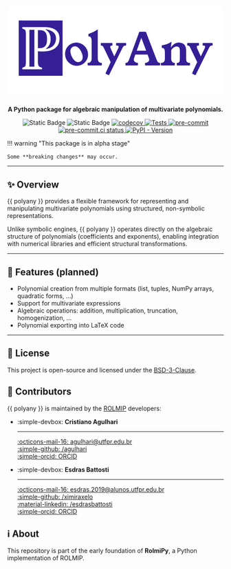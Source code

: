 <h1 align="center">
<img src="assets/polyany_logo.png" alt="PolyAny Logo" width="500">
</h1>

<p align="center">
  <strong>A Python package for algebraic manipulation of multivariate polynomials.</strong>
</p>

<p align="center">
<img src="https://img.shields.io/badge/status-alpha-orchid?logo=data:image/svg%2bxml;base64,PHN2ZyB4bWxucz0iaHR0cDovL3d3dy53My5vcmcvMjAwMC9zdmciIHdpZHRoPSIyNCIgaGVpZ2h0PSIyNCIgdmlld0JveD0iMCAwIDI0IDI0IiBmaWxsPSJub25lIiBzdHJva2U9IndoaXRlIiBzdHJva2Utd2lkdGg9IjIiIHN0cm9rZS1saW5lY2FwPSJyb3VuZCIgc3Ryb2tlLWxpbmVqb2luPSJyb3VuZCIgY2xhc3M9ImZlYXRoZXIgZmVhdGhlci1pbmZvIj48Y2lyY2xlIGN4PSIxMiIgY3k9IjEyIiByPSIxMCI+PC9jaXJjbGU+PGxpbmUgeDE9IjEyIiB5MT0iMTYiIHgyPSIxMiIgeTI9IjEyIj48L2xpbmU+PGxpbmUgeDE9IjEyIiB5MT0iOCIgeDI9IjEyLjAxIiB5Mj0iOCI+PC9saW5lPjwvc3ZnPg==" alt="Static Badge">
<img src="https://img.shields.io/badge/status-pre--alpha-orange" alt="Static Badge">
<a href="https://codecov.io/gh/rolmip/polyany">
  <img src="https://codecov.io/gh/rolmip/polyany/graph/badge.svg?token=XMNXDY6AZ7" alt="codecov">
</a>
<a href="https://github.com/rolmip/polyany/actions/workflows/tests.yml">
  <img src="https://github.com/rolmip/polyany/actions/workflows/tests.yml/badge.svg" alt="Tests">
</a>
<a href="https://github.com/pre-commit/pre-commit">
  <img src="https://img.shields.io/badge/pre--commit-enabled-brightgreen?logo=pre-commit" alt="pre-commit">
</a>
<a href="https://results.pre-commit.ci/latest/github/rolmip/polyany/main">
  <img src="https://results.pre-commit.ci/badge/github/rolmip/polyany/main.svg" alt="pre-commit.ci status">
</a>
<a href="https://pypi.org/project/polyany/">
  <img alt="PyPI - Version" src="https://img.shields.io/pypi/v/polyany?logo=pypi&logoColor=white&logoSize=auto&labelColor=blue&color=limegreen">
</a>

</p>

!!! warning "This package is in alpha stage"

    Some **breaking changes** may occur.

---

## :sparkles: Overview

{{ polyany }} provides a flexible framework for representing and manipulating multivariate polynomials using structured, non-symbolic representations.

Unlike symbolic engines, {{ polyany }} operates directly on the algebraic structure of polynomials (coefficients and exponents), enabling integration with numerical libraries and efficient structural transformations.

---

## :wrench: Features (planned)

- Polynomial creation from multiple formats (list, tuples, NumPy arrays, quadratic forms, ...)
- Support for multivariate expressions
- Algebraic operations: addition, multiplication, truncation, homogenization, ...
- Polynomial exporting into LaTeX code

---

## :page_facing_up: License

This project is open-source and licensed under the [BSD-3-Clause](https://opensource.org/license/bsd-3-clause).

## :busts_in_silhouette: Contributors

{{ polyany }} is maintained by the [ROLMIP](https://rolmip.github.io/) developers:

<div class="grid cards" markdown>

  - :simple-devbox: **Cristiano Agulhari**

    ---

    [:octicons-mail-16: agulhari@utfpr.edu.br](mailto:agulhari@utfpr.edu.br)<br>
    [:simple-github: /agulhari](https://github.com/agulhari)<br>
    [:simple-orcid: ORCID](https://orcid.org/0000-0001-7630-1828)


  - :simple-devbox: **Esdras Battosti**

    ---

    [:octicons-mail-16: esdras.2019@alunos.utfpr.edu.br](mailto:esdras.2019@alunos.utfpr.edu.br)<br>
    [:simple-github: /ximiraxelo](https://github.com/ximiraxelo)<br>
    [:material-linkedin: /esdrasbattosti](https://www.linkedin.com/in/esdrasbattosti/)<br>
    [:simple-orcid: ORCID](https://orcid.org/0000-0002-9288-6376)

</div>


## :information_source: About

This repository is part of the early foundation of **RolmiPy**, a Python implementation of ROLMIP.

